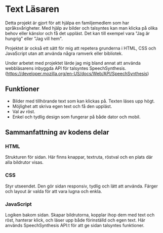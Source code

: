 # Text Läsaren

Detta projekt är gjort för att hjälpa en familjemedlem som har språksvårigheter. Med hjälp av bilder och talsyntes kan man klicka på olika behov eller känslor och få det uppläst. Det kan till exempel vara "Jag är hungrig" eller "Jag vill hem".

Projektet är också ett sätt för mig att repetera grunderna i HTML, CSS och JavaScript utan att använda några ramverk eller bibliotek.

Under arbetet med projektet lärde jag mig bland annat att använda webbläsarens inbyggda API för talsyntes SpeechSynthesis. (https://developer.mozilla.org/en-US/docs/Web/API/SpeechSynthesis)

## Funktioner

- Bilder med tillhörande text som kan klickas på. Texten läses upp högt.
- Möjlighet att skriva egen text och få den uppläst.
- Val av röst.
- Enkel och tydlig design som fungerar på både dator och mobil.

## Sammanfattning av kodens delar

### HTML  
Strukturen för sidan. Här finns knappar, textruta, röstval och en plats där alla bildrutor visas.

### CSS  
Styr utseendet. Den gör sidan responsiv, tydlig och lätt att använda. Färger och layout är valda för att vara lugna och enkla.

### JavaScript  
Logiken bakom sidan. Skapar bildrutorna, kopplar ihop dem med text och röst, hanterar klick, och läser upp både förinställd och egen text. Här används SpeechSynthesis API:t för att ge sidan talsyntes funktioner.


